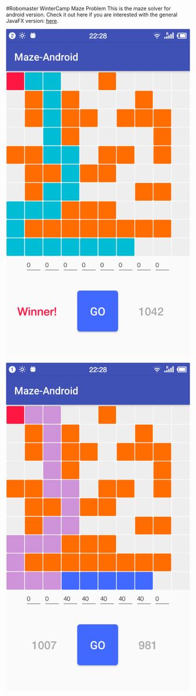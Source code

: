 #Robomaster WinterCamp Maze Problem
This is the maze solver for android version. Check it out here if you are interested with the general JavaFX version: [here](https://github.com/eddy20001118/Maze).

![image](https://github.com/eddy20001118/MazeAndroid/blob/master/Maze1.png)

![image](https://github.com/eddy20001118/MazeAndroid/blob/master/Maze2.png)
